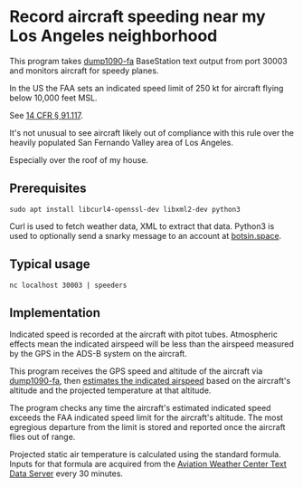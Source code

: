 # Record aircraft speeding near my Los Angeles neighborhood

This program takes [dump1090-fa](https://github.com/flightaware/dump1090)
BaseStation text output from port 30003 and monitors aircraft for
speedy planes.

In the US the FAA sets an indicated speed limit of 250 kt for aircraft
flying below 10,000 feet MSL.

See [14 CFR § 91.117](https://www.law.cornell.edu/cfr/text/14/91.117).

It's not unusual to see aircraft likely out of compliance with this
rule over the heavily populated San Fernando Valley area of Los Angeles.

Especially over the roof of my house.

## Prerequisites

```shell
sudo apt install libcurl4-openssl-dev libxml2-dev python3
```

Curl is used to fetch weather data, XML to extract that data. Python3
is used to optionally send a snarky message to an account at
[botsin.space](https://botsin.space).

## Typical usage

```shell
nc localhost 30003 | speeders
```

## Implementation

Indicated speed is recorded at the aircraft with pitot tubes. Atmospheric
effects mean the indicated airspeed will be less than the airspeed measured
by the GPS in the ADS-B system on the aircraft.

This program receives the GPS speed and altitude of the aircraft via
[dump1090-fa](https://github.com/flightaware/dump1090), then
[estimates the indicated airspeed](https://aviation.stackexchange.com/a/64251)
based on the aircraft's altitude and the projected temperature at that altitude.

The program checks any time the aircraft's estimated indicated speed exceeds
the FAA indicated speed limit for the aircraft's altitude. The most
egregious departure from the limit is stored and reported once the aircraft
flies out of range.

Projected static air temperature is calculated using the standard formula.
Inputs for that formula are acquired from the
[Aviation Weather Center Text Data Server](https://www.aviationweather.gov/dataserver)
every 30 minutes.